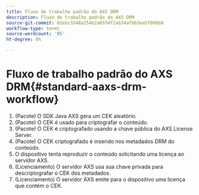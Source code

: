 ```yaml
---
title: Fluxo de trabalho padrão do AXS DRM
description: Fluxo de trabalho padrão do AXS DRM
source-git-commit: 02ebc3548a254b2a6554f1ab34afbb3ea5f09bb8
workflow-type: tm+mt
source-wordcount: '95'
ht-degree: 0%

---
```


# Fluxo de trabalho padrão do AXS DRM{#standard-aaxs-drm-workflow}

1. (Pacote) O SDK Java AXS gera um CEK aleatório.
1. (Pacote) O CEK é usado para criptografar o conteúdo.
1. (Pacote) O CEK é criptografado usando a chave pública do AXS License Server.
1. (Pacote) O CEK criptografado é inserido nos metadados DRM do conteúdo.
1. O dispositivo tenta reproduzir o conteúdo solicitando uma licença ao servidor AXS.
1. (Licenciamento) O servidor AXS usa sua chave privada para descriptografar o CEK dos metadados.
1. (Licenciamento) O servidor AXS emite para o dispositivo uma licença que contém o CEK.

